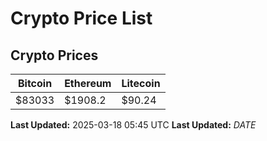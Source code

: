 # Crypto Price List

## Crypto Prices
| Bitcoin | Ethereum | Litecoin |
| ------- | -------- | -------- |
| $83033 | $1908.2 | $90.24 |
**Last Updated:** 2025-03-18 05:45 UTC
**Last Updated:** $DATE$
